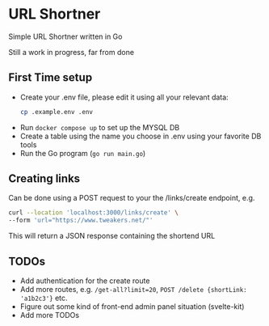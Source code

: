 # URL Shortner

Simple URL Shortner written in Go

Still a work in progress, far from done

## First Time setup
* Create your .env file, please edit it using all your relevant data:
    ```bash
    cp .example.env .env
    ```
* Run `docker compose up` to set up the MYSQL DB
* Create a table using the name you choose in .env using your favorite DB tools
* Run the Go program (`go run main.go`)

## Creating links

Can be done using a POST request to your the /links/create endpoint, e.g.

```bash
curl --location 'localhost:3000/links/create' \
--form 'url="https://www.tweakers.net/"'
```

This will return a JSON response containing the shortend URL

## TODOs
* Add authentication for the create route
* Add more routes, e.g. `/get-all?limit=20`, `POST /delete {shortLink: 'a1b2c3'}` etc. 
* Figure out some kind of front-end admin panel situation (svelte-kit)
* Add more TODOs
